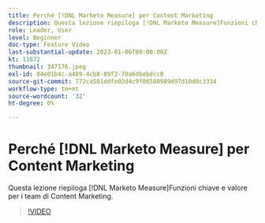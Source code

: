 ```yaml
---
title: Perché [!DNL Marketo Measure] per Content Marketing
description: Questa lezione riepiloga [!DNL Marketo Measure]Funzioni chiave e valore per i team di Content Marketing.
role: Leader, User
level: Beginner
doc-type: Feature Video
last-substantial-update: 2023-01-06T00:00:00Z
kt: 11672
thumbnail: 347176.jpeg
exl-id: 84e01b4c-a489-4cb8-89f2-70a6dbebdcc8
source-git-commit: 772ca501ddfe02d4c9f06580989d97d10d8c3334
workflow-type: tm+mt
source-wordcount: '32'
ht-degree: 0%

---
```


# Perché [!DNL Marketo Measure] per Content Marketing

Questa lezione riepiloga [!DNL Marketo Measure]Funzioni chiave e valore per i team di Content Marketing.

>[!VIDEO](https://video.tv.adobe.com/v/347176/?quality=12&learn=on)
